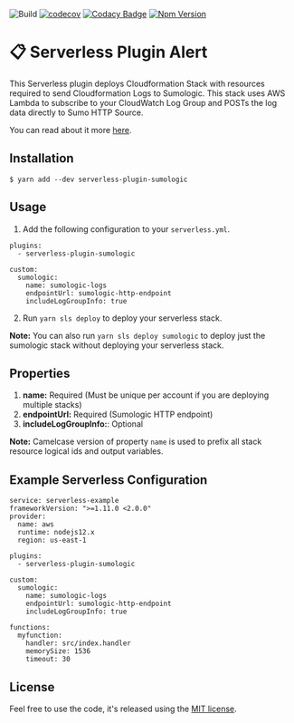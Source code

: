 ![Build](https://github.com/ACloudGuru/serverless-plugin-sumologic/workflows/Build/badge.svg?branch=master)
[![codecov](https://codecov.io/gh/ACloudGuru/serverless-plugin-sumologic/branch/master/graph/badge.svg)](https://codecov.io/gh/ACloudGuru/serverless-plugin-sumologic)
[![Codacy Badge](https://app.codacy.com/project/badge/Grade/0c8bbbf42fe0458bbf81f6c3f9f59895)](https://www.codacy.com/gh/ACloudGuru/serverless-plugin-sumologic?utm_source=github.com&amp;utm_medium=referral&amp;utm_content=ACloudGuru/serverless-plugin-sumologic&amp;utm_campaign=Badge_Grade)
[![Npm Version](https://img.shields.io/npm/v/serverless-plugin-sumologic.svg)](https://www.npmjs.com/package/serverless-plugin-sumologic)

# 📋 Serverless Plugin Alert

This Serverless plugin deploys Cloudformation Stack with resources required to send Cloudformation Logs to Sumologic. This stack uses AWS Lambda to subscribe to your CloudWatch Log Group and POSTs the log data directly to Sumo HTTP Source. 

You can read about it more [here](https://help.sumologic.com/03Send-Data/Collect-from-Other-Data-Sources/Amazon-CloudWatch-Logs).

## Installation
```
$ yarn add --dev serverless-plugin-sumologic
```

## Usage
1. Add the following configuration to your `serverless.yml`.

```
plugins:
  - serverless-plugin-sumologic

custom:
  sumologic:
    name: sumologic-logs 
    endpointUrl: sumologic-http-endpoint
    includeLogGroupInfo: true
```
2. Run `yarn sls deploy` to deploy your serverless stack.

**Note:** You can also run `yarn sls deploy sumologic` to deploy just the sumologic stack without deploying your serverless stack.

## Properties
1. **name:** Required (Must be unique per account if you are deploying multiple stacks)
2. **endpointUrl:** Required (Sumologic HTTP endpoint)
3. **includeLogGroupInfo:**: Optional

**Note:** Camelcase version of property `name` is used to prefix all stack resource logical ids and output variables.

## Example Serverless Configuration
```
service: serverless-example
frameworkVersion: ">=1.11.0 <2.0.0"
provider:
  name: aws
  runtime: nodejs12.x
  region: us-east-1

plugins:
  - serverless-plugin-sumologic

custom:
  sumologic:
    name: sumologic-logs
    endpointUrl: sumologic-http-endpoint
    includeLogGroupInfo: true

functions:
  myfunction:
    handler: src/index.handler
    memorySize: 1536
    timeout: 30
```

## License
Feel free to use the code, it's released using the [MIT license](https://github.com/ACloudGuru/serverless-plugin-sumologic/blob/master/LICENSE).

